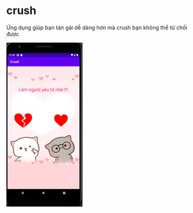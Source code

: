 # crush

Ứng dụng giúp bạn tán gái dễ dàng hơn mà crush bạn không thể từ chối được

<img src="screenshots/home.png" width=200>

